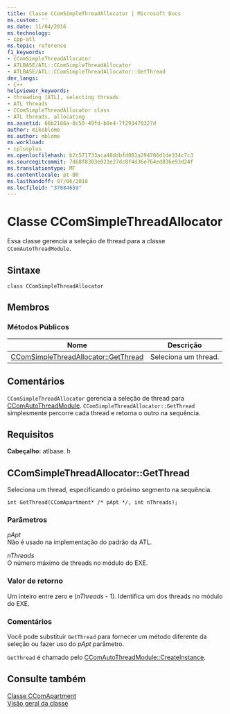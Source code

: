 ```yaml
---
title: Classe CComSimpleThreadAllocator | Microsoft Docs
ms.custom: ''
ms.date: 11/04/2016
ms.technology:
- cpp-atl
ms.topic: reference
f1_keywords:
- CComSimpleThreadAllocator
- ATLBASE/ATL::CComSimpleThreadAllocator
- ATLBASE/ATL::CComSimpleThreadAllocator::GetThread
dev_langs:
- C++
helpviewer_keywords:
- threading [ATL], selecting threads
- ATL threads
- CComSimpleThreadAllocator class
- ATL threads, allocating
ms.assetid: 66b2166a-8c50-49fd-b8e4-7f293470327d
author: mikeblome
ms.author: mblome
ms.workload:
- cplusplus
ms.openlocfilehash: b2c571733aca48ddbfd881a294786d1de334c7c3
ms.sourcegitcommit: 7d68f8303e021e27dc8f4d36e764ed836e93d24f
ms.translationtype: MT
ms.contentlocale: pt-BR
ms.lasthandoff: 07/06/2018
ms.locfileid: "37884659"
---
```

# <a name="ccomsimplethreadallocator-class"></a>Classe CComSimpleThreadAllocator
Essa classe gerencia a seleção de thread para a classe `CComAutoThreadModule`.  
  
## <a name="syntax"></a>Sintaxe  
  
```
class CComSimpleThreadAllocator
```  
  
## <a name="members"></a>Membros  
  
### <a name="public-methods"></a>Métodos Públicos  
  
|Nome|Descrição|  
|----------|-----------------|  
|[CComSimpleThreadAllocator::GetThread](#getthread)|Seleciona um thread.|  
  
## <a name="remarks"></a>Comentários  
 `CComSimpleThreadAllocator` gerencia a seleção de thread para [CComAutoThreadModule](../../atl/reference/ccomautothreadmodule-class.md). `CComSimpleThreadAllocator::GetThread` simplesmente percorre cada thread e retorna o outro na sequência.  
  
## <a name="requirements"></a>Requisitos  
 **Cabeçalho:** atlbase. h  
  
##  <a name="getthread"></a>  CComSimpleThreadAllocator::GetThread  
 Seleciona um thread, especificando o próximo segmento na sequência.  
  
```
int GetThread(CComApartment* /* pApt */, int nThreads);
```  
  
### <a name="parameters"></a>Parâmetros  
 *pApt*  
 Não é usado na implementação do padrão da ATL.  
  
 *nThreads*  
 O número máximo de threads no módulo do EXE.  
  
### <a name="return-value"></a>Valor de retorno  
 Um inteiro entre zero e (*nThreads* - 1). Identifica um dos threads no módulo do EXE.  
  
### <a name="remarks"></a>Comentários  
 Você pode substituir `GetThread` para fornecer um método diferente da seleção ou fazer uso do *pApt* parâmetro.  
  
 `GetThread` é chamado pelo [CComAutoThreadModule::CreateInstance](../../atl/reference/ccomautothreadmodule-class.md#createinstance).  
  
## <a name="see-also"></a>Consulte também  
 [Classe CComApartment](../../atl/reference/ccomapartment-class.md)   
 [Visão geral da classe](../../atl/atl-class-overview.md)
